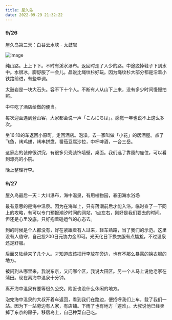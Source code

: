 ```yaml
---
title: 屋久岛
date: 2022-09-29 21:32:22
---
```

### 9/26
屋久岛第三天：白谷云水峡 - 太鼓岩

![image](https://user-images.githubusercontent.com/2434388/193145662-99406192-a66a-4b93-a9ef-91f86c1a1512.jpeg)

纯山路。上上下下。不时有溪水瀑布。返回时走了人少的路。中途脱掉鞋子下到水中。水很冰，脚舒服了一会儿。晶说比绳纹杉好玩。因为绳纹杉大部分都是沿着小铁路前进，有些单调。

太鼓岩是一块大石头。容不下十个人。不断有人从山下上来，没有多少时间慢慢拍照。

中午吃了酒店给做的便当。

每次迎面遇到登山客，大家都会说一声「こんにちは」。感觉一年也说不上这么多次。

坐16:10的车返回小原町，走回酒店。泡澡。去一家叫做「小花」的居酒屋。点了飞鱼，烤鸡翅，烤串拼盘，番茄豆腐沙拉，中杯啤酒，一合三岳。

这家店的装修很讲究，有很多贝壳装饰墙壁，桌面。我们选了靠窗的座位，可以看到漂亮的小院。

晚上整理行李。

### 9/27
屋久岛最后一天：大川瀑布，海中温泉，有用植物园，春田海水浴场

最有意思的是海中温泉。因为在海岸上，只有落潮前后才能入浴。临时查了一下网上的攻略，有可以专门预报潮汐时间的网站，1点左右，刚好是我们要去的时间。但还是心里没底，只好抱着碰运气的心态去。

到的时候是个人都没有，好在紧跟着有人过来，轻车熟路，当了我们的示范。这里没有人值守，自己投200日元协力金即可。光天化日下换衣服有点尴尬，不过温泉还是舒服。

后面又陆续来了几个人。才知道应该把行李放在旁边，也有不那么暴露的换衣服的地方。

被问到从哪里来，我说东京，又问哪个区，我说大田区。另一个人马上说他老家在蒲田。现在离海中温泉十分钟。

离开海中温泉有要等很久公交。附近也没什么休闲的地方。

泡完海中温泉的大叔开着车返回，看到我们在路边，便招呼我们上车，载了我们一站。因为下一站旁边有人家，有店铺。下雨了也有地方「避难」。大叔说他已经卖掉了东京的房子，移居岛上，自己种菜自己吃。